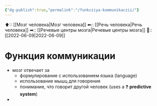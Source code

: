 ```yaml
---
{"dg-publish":true,"permalink":"/funkcziya-kommunikaczii/"}
---
```



⬆:: [[Мозг человека\|Мозг человека]]
⬅:: [[Речь человека\|Речь человека]]
➡:: [[Речевые центры мозга\|Речевые центры мозга]]
📅:: [[2022-06-09\|2022-06-09]]

# Функция коммуникации
- мозг отвечает за
	- формулирование с использованием языка (language)
	- использование мышц для говорения
	- понимание, что говорит другой человек (uses a ❓ **predictive system**)
- 